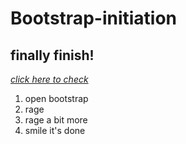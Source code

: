 # Bootstrap-initiation
## finally finish!

[*click here to check*]()
1. open bootstrap
1. rage
1. rage a bit more
1. smile it's done
